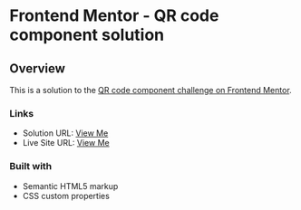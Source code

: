 # Frontend Mentor - QR code component solution

## Overview
This is a solution to the [QR code component challenge on Frontend Mentor](https://www.frontendmentor.io/challenges/qr-code-component-iux_sIO_H). 

### Links

- Solution URL: [View Me](https://hamzawaqar82.github.io/QR-Component/)
- Live Site URL: [View Me](https://hamzawaqar82.github.io/QR-Component/)

### Built with

- Semantic HTML5 markup
- CSS custom properties
